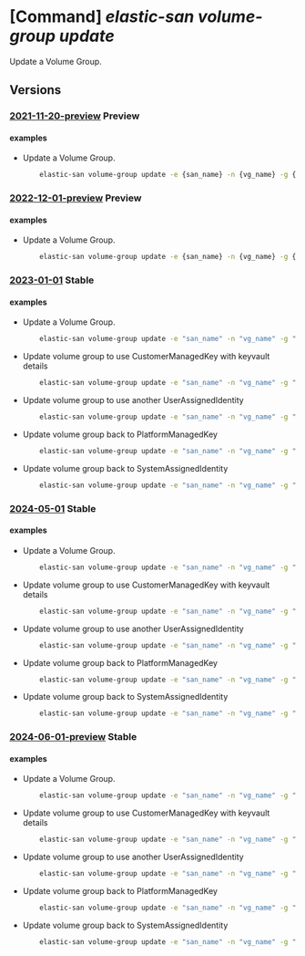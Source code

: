 # [Command] _elastic-san volume-group update_

Update a Volume Group.

## Versions

### [2021-11-20-preview](/Resources/mgmt-plane/L3N1YnNjcmlwdGlvbnMve30vcmVzb3VyY2Vncm91cHMve30vcHJvdmlkZXJzL21pY3Jvc29mdC5lbGFzdGljc2FuL2VsYXN0aWNzYW5zL3t9L3ZvbHVtZWdyb3Vwcy97fQ==/2021-11-20-preview.xml) **Preview**

<!-- mgmt-plane /subscriptions/{}/resourcegroups/{}/providers/microsoft.elasticsan/elasticsans/{}/volumegroups/{} 2021-11-20-preview -->

#### examples

- Update a Volume Group.
    ```bash
        elastic-san volume-group update -e {san_name} -n {vg_name} -g {rg} --tags "{key2011:cccc}" --protocol-type None --network-acls "{virtual-network-rules:["{id:{subnet_id_2},action:Allow}"]}"
    ```

### [2022-12-01-preview](/Resources/mgmt-plane/L3N1YnNjcmlwdGlvbnMve30vcmVzb3VyY2Vncm91cHMve30vcHJvdmlkZXJzL21pY3Jvc29mdC5lbGFzdGljc2FuL2VsYXN0aWNzYW5zL3t9L3ZvbHVtZWdyb3Vwcy97fQ==/2022-12-01-preview.xml) **Preview**

<!-- mgmt-plane /subscriptions/{}/resourcegroups/{}/providers/microsoft.elasticsan/elasticsans/{}/volumegroups/{} 2022-12-01-preview -->

#### examples

- Update a Volume Group.
    ```bash
        elastic-san volume-group update -e {san_name} -n {vg_name} -g {rg} --tags "{key2011:cccc}" --protocol-type None --network-acls "{virtual-network-rules:["{id:{subnet_id_2},action:Allow}"]}"
    ```

### [2023-01-01](/Resources/mgmt-plane/L3N1YnNjcmlwdGlvbnMve30vcmVzb3VyY2Vncm91cHMve30vcHJvdmlkZXJzL21pY3Jvc29mdC5lbGFzdGljc2FuL2VsYXN0aWNzYW5zL3t9L3ZvbHVtZWdyb3Vwcy97fQ==/2023-01-01.xml) **Stable**

<!-- mgmt-plane /subscriptions/{}/resourcegroups/{}/providers/microsoft.elasticsan/elasticsans/{}/volumegroups/{} 2023-01-01 -->

#### examples

- Update a Volume Group.
    ```bash
        elastic-san volume-group update -e "san_name" -n "vg_name" -g "rg" --protocol-type None --network-acls '{virtual-network-rules:[{id:"subnet_id_2",action:Allow}]}'
    ```

- Update volume group to use CustomerManagedKey with keyvault details
    ```bash
        elastic-san volume-group update -e "san_name" -n "vg_name" -g "rg" --encryption EncryptionAtRestWithCustomerManagedKey --encryption-properties '{key-vault-properties:{key-name:"key_name",key-vault-uri:"vault_uri"}}'
    ```

- Update volume group to use another UserAssignedIdentity
    ```bash
        elastic-san volume-group update -e "san_name" -n "vg_name" -g "rg" --identity '{type:UserAssigned,user-assigned-identity:"uai_2_id"}' --encryption-properties '{key-vault-properties:{key-name:"key_name",key-vault-uri:"vault_uri"},identity:{user-assigned-identity:"uai_2_id"}}'
    ```

- Update volume group back to PlatformManagedKey
    ```bash
        elastic-san volume-group update -e "san_name" -n "vg_name" -g "rg" --encryption EncryptionAtRestWithPlatformKey
    ```

- Update volume group back to SystemAssignedIdentity
    ```bash
        elastic-san volume-group update -e "san_name" -n "vg_name" -g "rg" --identity '{type:SystemAssigned}'
    ```

### [2024-05-01](/Resources/mgmt-plane/L3N1YnNjcmlwdGlvbnMve30vcmVzb3VyY2Vncm91cHMve30vcHJvdmlkZXJzL21pY3Jvc29mdC5lbGFzdGljc2FuL2VsYXN0aWNzYW5zL3t9L3ZvbHVtZWdyb3Vwcy97fQ==/2024-05-01.xml) **Stable**

<!-- mgmt-plane /subscriptions/{}/resourcegroups/{}/providers/microsoft.elasticsan/elasticsans/{}/volumegroups/{} 2024-05-01 -->

#### examples

- Update a Volume Group.
    ```bash
        elastic-san volume-group update -e "san_name" -n "vg_name" -g "rg" --protocol-type None --network-acls '{virtual-network-rules:[{id:"subnet_id_2",action:Allow}]}'
    ```

- Update volume group to use CustomerManagedKey with keyvault details
    ```bash
        elastic-san volume-group update -e "san_name" -n "vg_name" -g "rg" --encryption EncryptionAtRestWithCustomerManagedKey --encryption-properties '{key-vault-properties:{key-name:"key_name",key-vault-uri:"vault_uri"}}'
    ```

- Update volume group to use another UserAssignedIdentity
    ```bash
        elastic-san volume-group update -e "san_name" -n "vg_name" -g "rg" --identity '{type:UserAssigned,user-assigned-identity:"uai_2_id"}' --encryption-properties '{key-vault-properties:{key-name:"key_name",key-vault-uri:"vault_uri"},identity:{user-assigned-identity:"uai_2_id"}}'
    ```

- Update volume group back to PlatformManagedKey
    ```bash
        elastic-san volume-group update -e "san_name" -n "vg_name" -g "rg" --encryption EncryptionAtRestWithPlatformKey
    ```

- Update volume group back to SystemAssignedIdentity
    ```bash
        elastic-san volume-group update -e "san_name" -n "vg_name" -g "rg" --identity '{type:SystemAssigned}'
    ```

### [2024-06-01-preview](/Resources/mgmt-plane/L3N1YnNjcmlwdGlvbnMve30vcmVzb3VyY2Vncm91cHMve30vcHJvdmlkZXJzL21pY3Jvc29mdC5lbGFzdGljc2FuL2VsYXN0aWNzYW5zL3t9L3ZvbHVtZWdyb3Vwcy97fQ==/2024-06-01-preview.xml) **Stable**

<!-- mgmt-plane /subscriptions/{}/resourcegroups/{}/providers/microsoft.elasticsan/elasticsans/{}/volumegroups/{} 2024-06-01-preview -->

#### examples

- Update a Volume Group.
    ```bash
        elastic-san volume-group update -e "san_name" -n "vg_name" -g "rg" --protocol-type None --network-acls '{virtual-network-rules:[{id:"subnet_id_2",action:Allow}]}'
    ```

- Update volume group to use CustomerManagedKey with keyvault details
    ```bash
        elastic-san volume-group update -e "san_name" -n "vg_name" -g "rg" --encryption EncryptionAtRestWithCustomerManagedKey --encryption-properties '{key-vault-properties:{key-name:"key_name",key-vault-uri:"vault_uri"}}'
    ```

- Update volume group to use another UserAssignedIdentity
    ```bash
        elastic-san volume-group update -e "san_name" -n "vg_name" -g "rg" --identity '{type:UserAssigned,user-assigned-identity:"uai_2_id"}' --encryption-properties '{key-vault-properties:{key-name:"key_name",key-vault-uri:"vault_uri"},identity:{user-assigned-identity:"uai_2_id"}}'
    ```

- Update volume group back to PlatformManagedKey
    ```bash
        elastic-san volume-group update -e "san_name" -n "vg_name" -g "rg" --encryption EncryptionAtRestWithPlatformKey
    ```

- Update volume group back to SystemAssignedIdentity
    ```bash
        elastic-san volume-group update -e "san_name" -n "vg_name" -g "rg" --identity '{type:SystemAssigned}'
    ```
